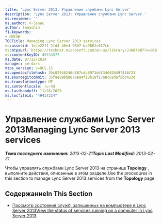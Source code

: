 ```yaml
---
title: 'Lync Server 2013: Управление службами Lync Server'
description: 'Lync Server 2013: Управление службами Lync Server.'
ms.reviewer: ''
ms.author: v-lanac
author: lanachin
f1.keywords:
- NOCSH
TOCTitle: Managing Lync Server 2013 services
ms:assetid: 1ece22f1-2fd4-40e4-9847-ba9601c617cb
ms:mtpsurl: https://technet.microsoft.com/en-us/library/JJ687987(v=OCS.15)
ms:contentKeyID: 49733577
ms.date: 07/23/2014
manager: serdars
mtps_version: v=OCS.15
ms.openlocfilehash: 39c02946246d587cdc8971ddf34d020d9f816f21
ms.sourcegitcommit: 36fee89bb887bea4f18b19f17a8c69daf5bc423d
ms.translationtype: MT
ms.contentlocale: ru-RU
ms.lasthandoff: 11/26/2020
ms.locfileid: "49437324"
---
```

# <a name="managing-lync-server-2013-services"></a><span data-ttu-id="4a1d6-103">Управление службами Lync Server 2013</span><span class="sxs-lookup"><span data-stu-id="4a1d6-103">Managing Lync Server 2013 services</span></span>

<div data-xmlns="http://www.w3.org/1999/xhtml">

<div class="topic" data-xmlns="http://www.w3.org/1999/xhtml" data-msxsl="urn:schemas-microsoft-com:xslt" data-cs="https://msdn.microsoft.com/">

<div data-asp="https://msdn2.microsoft.com/asp">



</div>

<div id="mainSection">

<div id="mainBody"><span data-ttu-id="4a1d6-104">

<span> </span></span><span class="sxs-lookup"><span data-stu-id="4a1d6-104">

<span> </span></span></span>

<span data-ttu-id="4a1d6-105">_**Тема последнего изменения:** 2013-02-21_</span><span class="sxs-lookup"><span data-stu-id="4a1d6-105">_**Topic Last Modified:** 2013-02-21_</span></span>

<span data-ttu-id="4a1d6-106">Чтобы управлять службами Lync Server 2013 на странице **Topology** , выполните действия, описанные в этом разделе.</span><span class="sxs-lookup"><span data-stu-id="4a1d6-106">Use the procedures in this section to manage Lync Server 2013 services from the **Topology** page.</span></span>

<div>

## <a name="in-this-section"></a><span data-ttu-id="4a1d6-107">Содержание</span><span class="sxs-lookup"><span data-stu-id="4a1d6-107">In This Section</span></span>

  - [<span data-ttu-id="4a1d6-108">Просмотр состояния служб, запущенных на компьютере в Lync Server 2013</span><span class="sxs-lookup"><span data-stu-id="4a1d6-108">View the status of services running on a computer in Lync Server 2013</span></span>](lync-server-2013-view-the-status-of-services-running-on-a-computer.md)

<span data-ttu-id="4a1d6-109"></div>

</div>

<span> </span>

</div>

</div>

</span><span class="sxs-lookup"><span data-stu-id="4a1d6-109"></div>

</div>

<span> </span>

</div>

</div>

</span></span></div>

